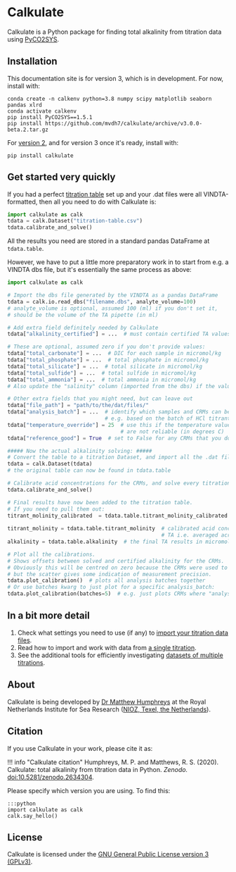 # Calkulate

Calkulate is a Python package for finding total alkalinity from titration data using [PyCO2SYS](https://pyco2sys.rtfd.io).

## Installation

This documentation site is for version 3, which is in development.  For now, install with: 

    conda create -n calkenv python=3.8 numpy scipy matplotlib seaborn pandas xlrd
    conda activate calkenv
    pip install PyCO2SYS==1.5.1
    pip install https://github.com/mvdh7/calkulate/archive/v3.0.0-beta.2.tar.gz

For [version 2](https://calkulate.readthedocs.io/en/latest/), and for version 3 once it's ready, install with:

    pip install calkulate

## Get started very quickly

If you had a perfect [titration table](../inputs/#the-titration-table) set up and your .dat files were all VINDTA-formatted, then all you need to do with Calkulate is:

```python
import calkulate as calk
tdata = calk.Dataset("titration-table.csv")
tdata.calibrate_and_solve()
```

All the results you need are stored in a standard pandas DataFrame at `tdata.table`.

However, we have to put a little more preparatory work in to start from e.g. a VINDTA dbs file, but it's essentially the same process as above:

```python
import calkulate as calk

# Import the dbs file generated by the VINDTA as a pandas DataFrame
tdata = calk.io.read_dbs("filename.dbs", analyte_volume=100)
# analyte_volume is optional, assumed 100 (ml) if you don't set it,
# should be the volume of the TA pipette (in ml)

# Add extra field definitely needed by Calkulate
tdata["alkalinity_certified"] = ...  # must contain certified TA values for CRMs, np.nan everywhere else

# These are optional, assumed zero if you don't provide values:
tdata["total_carbonate"] = ...  # DIC for each sample in micromol/kg
tdata["total_phosphate"] = ...  # total phosphate in micromol/kg
tdata["total_silicate"] = ...  # total silicate in micromol/kg
tdata["total_sulfide"] = ...  # total sulfide in micromol/kg
tdata["total_ammonia"] = ...  # total ammonia in micromol/kg
# Also update the "salinity" column (imported from the dbs) if the values there aren't correct

# Other extra fields that you might need, but can leave out
tdata["file_path"] = "path/to/the/dat/files/"
tdata["analysis_batch"] = ...  # identify which samples and CRMs can be calibrated together,
                               # e.g. based on the batch of HCl titrant used.
tdata["temperature_override"] = 25  # use this if the temperature values in your .dat files
                                    # are not reliable (in degrees C)
tdata["reference_good"] = True  # set to False for any CRMs that you don't want to use for calibration

##### Now the actual alkalinity solving: #####
# Convert the table to a titration Dataset, and import all the .dat files
tdata = calk.Dataset(tdata)
# the original table can now be found in tdata.table

# Calibrate acid concentrations for the CRMs, and solve every titration for alkalinity!
tdata.calibrate_and_solve()

# Final results have now been added to the titration table.
# If you need to pull them out:
titrant_molinity_calibrated  = tdata.table.titrant_molinity_calibrated  # calibrated acid concentration
                                                                        # for each CRM individually
titrant_molinity = tdata.table.titrant_molinity  # calibrated acid concentration used to calculate
                                                 # TA i.e. averaged across the analysis_batch
alkalinity = tdata.table.alkalinity  # the final TA results in micromol/kg

# Plot all the calibrations.
# Shows offsets between solved and certified alkalinity for the CRMs.
# Obviously this will be centred on zero because the CRMs were used to calibrate -
# but the scatter gives some indication of measurement precision.
tdata.plot_calibration()  # plots all analysis batches together
# Or use batches kwarg to just plot for a specific analysis_batch:
tdata.plot_calibration(batches=5)  # e.g. just plots CRMs where "analysis_batch" is 5
```

## In a bit more detail

  1.  Check what settings you need to use (if any) to [import your titration data files](../inputs).
  2.  Read how to import and work with data from [a single titration](../titrations).
  3.  See the additional tools for efficiently investigating [datasets of multiple titrations](../datasets).

## About

Calkulate is being developed by [Dr Matthew Humphreys](https://mvdh.xyz) at the Royal Netherlands Institute for Sea Research ([NIOZ, Texel, the Netherlands](https://www.nioz.nl/en)).

## Citation

If you use Calkulate in your work, please cite it as:

!!! info "Calkulate citation"
    Humphreys, M. P. and Matthews, R. S. (2020).  Calkulate: total alkalinity from titration data in Python.  *Zenodo.*  [doi:10.5281/zenodo.2634304](https://doi.org/10.5281/zenodo.2634304).

Please specify which version you are using.  To find this:

    :::python
    import calkulate as calk
    calk.say_hello()

## License

Calkulate is licensed under the [GNU General Public License version 3 (GPLv3)](https://www.gnu.org/licenses/gpl-3.0.en.html).
